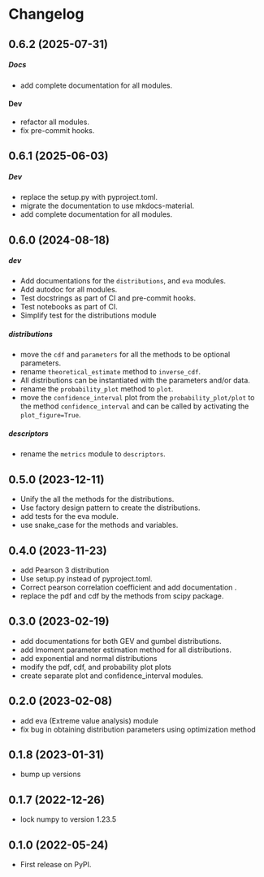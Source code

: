 # Changelog

## 0.6.2 (2025-07-31)
##### Docs
* add complete documentation for all modules.

#### Dev
* refactor all modules.
* fix pre-commit hooks.


## 0.6.1 (2025-06-03)
##### Dev
* replace the setup.py with pyproject.toml.
* migrate the documentation to use mkdocs-material.
* add complete documentation for all modules.


## 0.6.0 (2024-08-18)

##### dev
* Add documentations for the `distributions`, and `eva` modules.
* Add autodoc for all modules.
* Test docstrings as part of CI and pre-commit hooks.
* Test notebooks as part of CI.
* Simplify test for the distributions module

##### distributions
* move the `cdf` and `parameters` for all the methods to be optional parameters.
* rename `theoretical_estimate` method to `inverse_cdf`.
* All distributions can be instantiated with the parameters and/or data.
* rename the `probability_plot` method to `plot`.
* move the `confidence_interval` plot from the `probability_plot/plot` to the method `confidence_interval` and can be
  called by activating the `plot_figure=True`.

##### descriptors
* rename the `metrics` module to `descriptors`.

## 0.5.0 (2023-12-11)

* Unify the all the methods for the distributions.
* Use factory design pattern to create the distributions.
* add tests for the eva module.
* use snake_case for the methods and variables.

## 0.4.0 (2023-11-23)

* add Pearson 3 distribution
* Use setup.py instead of pyproject.toml.
* Correct pearson correlation coefficient and add documentation .
* replace the pdf and cdf by the methods from scipy package.

## 0.3.0 (2023-02-19)

* add documentations for both GEV and gumbel distributions.
* add lmoment parameter estimation method for all distributions.
* add exponential and normal distributions
* modify the pdf, cdf, and probability plot plots
* create separate plot and confidence_interval modules.

## 0.2.0 (2023-02-08)

* add eva (Extreme value analysis) module
* fix bug in obtaining distribution parameters using optimization method

## 0.1.8 (2023-01-31)

* bump up versions

## 0.1.7 (2022-12-26)

* lock numpy to version 1.23.5

## 0.1.0 (2022-05-24)

* First release on PyPI.
